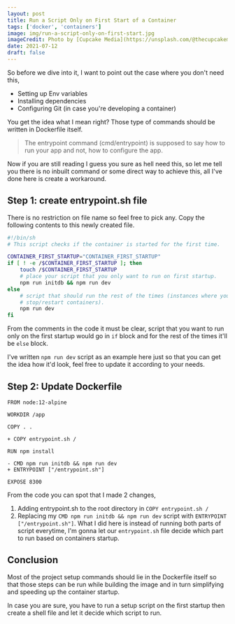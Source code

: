 ```yaml
---
layout: post
title: Run a Script Only on First Start of a Container
tags: ['docker', 'containers']
image: img/run-a-script-only-on-first-start.jpg
imageCredit: Photo by [Cupcake Media](https://unsplash.com/@thecupcakemedia)
date: 2021-07-12
draft: false
---
```


So before we dive into it, I want to point out the case where you don't need this,
- Setting up Env variables
- Installing dependencies
- Configuring Git (in case you're developing a container)

You get the idea what I mean right? Those type of commands should be written in Dockerfile itself.

>The entrypoint command (cmd/entrypoint) is supposed to say how to run your app and not, how to configure the app. 

Now if you are still reading I guess you sure as hell need this, so let me tell you there is no inbuilt command or some direct way to achieve this, all I've done here is create a workaround.

## Step 1: create entrypoint.sh file
There is no restriction on file name so feel free to pick any. Copy the following contents to this newly created file.

```bash
#!/bin/sh
# This script checks if the container is started for the first time.

CONTAINER_FIRST_STARTUP="CONTAINER_FIRST_STARTUP"
if [ ! -e /$CONTAINER_FIRST_STARTUP ]; then
    touch /$CONTAINER_FIRST_STARTUP
    # place your script that you only want to run on first startup.
    npm run initdb && npm run dev
else
    # script that should run the rest of the times (instances where you 
    # stop/restart containers).
    npm run dev
fi
```
From the comments in the code it must be clear, script that you want to run only on the first startup would go in `if` block and for the rest of the times it'll be `else` block. 

I've written `npm run dev` script as an example here just so that you can get the idea how it'd look, feel free to update it according to your needs.

## Step 2: Update Dockerfile

```docker
FROM node:12-alpine

WORKDIR /app

COPY . .

+ COPY entrypoint.sh /

RUN npm install

- CMD npm run initdb && npm run dev
+ ENTRYPOINT ["/entrypoint.sh"]

EXPOSE 8300
```

From the code you can spot that I made 2 changes,
1. Adding entrypoint.sh to the root directory in `COPY entrypoint.sh /`
2. Replacing my `CMD npm run initdb && npm run dev` script with `ENTRYPOINT ["/entrypoint.sh"]`. What I did here is instead of running both parts of script everytime, I'm gonna let our `entrypoint.sh` file decide which part to run based on containers startup.

## Conclusion

Most of the project setup commands should lie in the Dockerfile itself so that those steps can be run while building the image and in turn simplifying and speeding up the container startup.

In case you are sure, you have to run a setup script on the first startup then create a shell file and let it decide which script to run.
